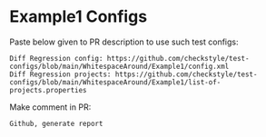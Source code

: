 # Example1 Configs
Paste below given to PR description to use such test configs:
```
Diff Regression config: https://github.com/checkstyle/test-configs/blob/main/WhitespaceAround/Example1/config.xml
Diff Regression projects: https://github.com/checkstyle/test-configs/blob/main/WhitespaceAround/Example1/list-of-projects.properties
```
Make comment in PR:
```
Github, generate report
```
